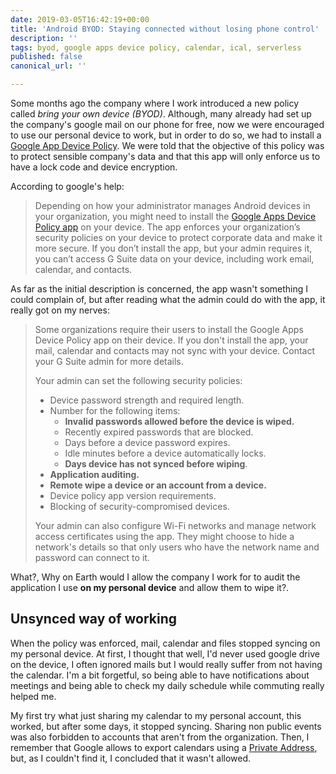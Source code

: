 ```yaml
---
date: 2019-03-05T16:42:19+00:00
title: 'Android BYOD: Staying connected without losing phone control'
description: ''
tags: byod, google apps device policy, calendar, ical, serverless
published: false
canonical_url: ''

---
```

Some months ago the company where I work introduced a new policy called _bring your own device_ _(BYOD)_. Although, many already had set up the company's google mail on our phone for free, now we were encouraged to use our personal device to work, but in order to do so, we had to install a  [Google App Device Policy](https://support.google.com/a/users/answer/190930?hl=en). We were told that the objective of this policy was to protect sensible company's data and that this app will only enforce us to have a lock code and device encryption.

According to google's help:

> Depending on how your administrator manages Android devices in your organization, you might need to install the [Google Apps Device Policy app](https://play.google.com/store/apps/details?id=com.google.android.apps.enterprise.dmagent) on your device. The app enforces your organization’s security policies on your device to protect corporate data and make it more secure. If you don’t install the app, but your admin requires it, you can’t access G Suite data on your device, including work email, calendar, and contacts.

As far as the initial description is concerned, the app wasn't something I could complain of, but after reading what the admin could do with the app, it really got on my nerves: 

> Some organizations require their users to install the Google Apps Device Policy app on their device. If you don't install the app, your mail, calendar and contacts may not sync with your device. Contact your G Suite admin for more details.
>
> Your admin can set the following security policies:
>
> * Device password strength and required length.
> * Number for the following items:
>   * **Invalid passwords allowed before the device is wiped.**
>   * Recently expired passwords that are blocked.
>   * Days before a device password expires.
>   * Idle minutes before a device automatically locks.
>   * **Days device has not synced before wiping**.
> * **Application auditing.**
> * **Remote wipe a device or an account from a device.**
> * Device policy app version requirements.
> * Blocking of security-compromised devices.
>
> Your admin can also configure Wi-Fi networks and manage network access certificates using the app. They might choose to hide a network's details so that only users who have the network name and password can connect to it.

What?, Why on Earth would I allow the company I work for to audit the application I use **on my personal device** and allow them to wipe it?.

## Unsynced way of working

When the policy was enforced, mail, calendar and files stopped syncing on my personal device. At first, I thought that well, I'd never used google drive on the device, I often ignored mails but I would really suffer from not having the calendar. I'm a bit forgetful, so being able to have notifications about meetings and being able to check my daily schedule while commuting really helped me. 

My first try what just sharing my calendar to my personal account, this worked, but after some days, it stopped syncing. Sharing non public events was also forbidden to accounts that aren't from the organization. Then, I remember that Google allows to export calendars using a [Private Address](https://support.google.com/calendar/answer/37648?hl=en), but, as I couldn't find it, I concluded that it wasn't allowed.